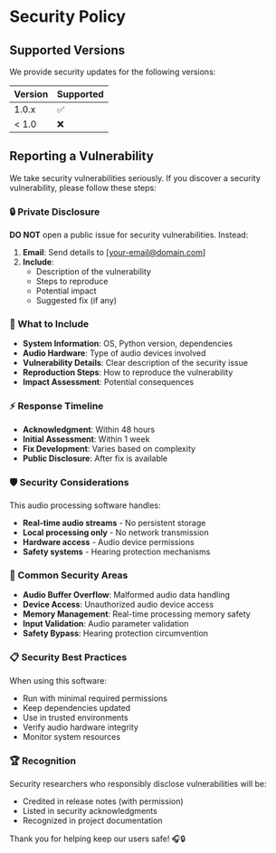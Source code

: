 # Security Policy

## Supported Versions

We provide security updates for the following versions:

| Version | Supported          |
| ------- | ------------------ |
| 1.0.x   | :white_check_mark: |
| < 1.0   | :x:                |

## Reporting a Vulnerability

We take security vulnerabilities seriously. If you discover a security vulnerability, please follow these steps:

### 🔒 Private Disclosure

**DO NOT** open a public issue for security vulnerabilities. Instead:

1. **Email**: Send details to [your-email@domain.com]
2. **Include**: 
   - Description of the vulnerability
   - Steps to reproduce
   - Potential impact
   - Suggested fix (if any)

### 📧 What to Include

- **System Information**: OS, Python version, dependencies
- **Audio Hardware**: Type of audio devices involved
- **Vulnerability Details**: Clear description of the security issue
- **Reproduction Steps**: How to reproduce the vulnerability
- **Impact Assessment**: Potential consequences

### ⚡ Response Timeline

- **Acknowledgment**: Within 48 hours
- **Initial Assessment**: Within 1 week
- **Fix Development**: Varies based on complexity
- **Public Disclosure**: After fix is available

### 🛡️ Security Considerations

This audio processing software handles:
- **Real-time audio streams** - No persistent storage
- **Local processing only** - No network transmission
- **Hardware access** - Audio device permissions
- **Safety systems** - Hearing protection mechanisms

### 🎯 Common Security Areas

- **Audio Buffer Overflow**: Malformed audio data handling
- **Device Access**: Unauthorized audio device access
- **Memory Management**: Real-time processing memory safety
- **Input Validation**: Audio parameter validation
- **Safety Bypass**: Hearing protection circumvention

### 📋 Security Best Practices

When using this software:
- Run with minimal required permissions
- Keep dependencies updated
- Use in trusted environments
- Verify audio hardware integrity
- Monitor system resources

### 🏆 Recognition

Security researchers who responsibly disclose vulnerabilities will be:
- Credited in release notes (with permission)
- Listed in security acknowledgments
- Recognized in project documentation

Thank you for helping keep our users safe! 🎧🔒
